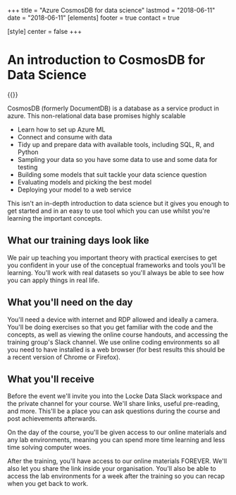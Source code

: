 +++
title = "Azure CosmosDB for data science"
lastmod = "2018-06-11"
date = "2018-06-11"
[elements]
  footer = true
  contact = true


[style]
  center = false
+++
# An introduction to CosmosDB for Data Science

{{<btn href="mailto://training@itsalocke.com" msg="Book now">}}

CosmosDB (formerly DocumentDB) is a database as a service product in azure. This non-relational data base promises highly scalable 

- Learn how to set up Azure ML
- Connect and consume with data
- Tidy up and prepare data with available tools, including SQL, R, and Python
- Sampling your data so you have some data to use and some data for testing
- Building some models that suit tackle your data science question
- Evaluating models and picking the best model
- Deploying your model to a web service

This isn't an in-depth introduction to data science but it gives you enough to get started and in an easy to use tool which you can use whilst you're learning the important concepts.

## What our training days look like

We pair up teaching you important theory with practical exercises to get you confident in your use of the conceptual frameworks and tools you'll be learning. You'll work with real datasets so you'll always be able to see how you can apply things in real life.

## What you'll need on the day

You'll need a device with internet and RDP allowed and ideally a camera. You'll be doing exercises so that you get familiar with the code and the concepts, as well as viewing the online course handouts, and accessing the training group's Slack channel. We use online coding environments so all you need to have installed is a web browser (for best results this should be a recent version of Chrome or Firefox).

## What you'll receive

Before the event we'll invite you into the Locke Data Slack workspace and the private channel for your course. We'll share links, useful pre-reading, and more. This'll be a place you can ask questions during the course and post achievements afterwards.

On the day of the course, you'll be given access to our online materials and any lab environments, meaning you can spend more time learning and less time solving computer woes.

After the training, you'll have access to our online materials FOREVER. We'll also let you share the link inside your organisation. You'll also be able to access the lab environments for a week after the training so you can recap when you get back to work.
